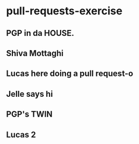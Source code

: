 # pull-requests-exercise

## PGP in da HOUSE.
## Shiva Mottaghi
## Lucas here doing a pull request-o
## Jelle says hi
## PGP's TWIN
## Lucas 2
